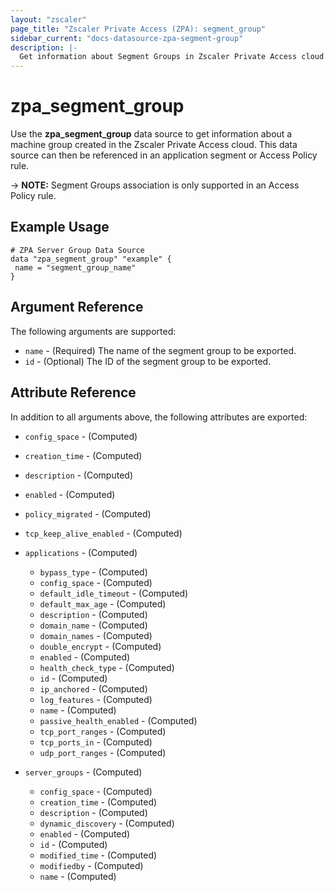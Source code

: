 ```yaml
---
layout: "zscaler"
page_title: "Zscaler Private Access (ZPA): segment_group"
sidebar_current: "docs-datasource-zpa-segment-group"
description: |-
  Get information about Segment Groups in Zscaler Private Access cloud.
---
```


# zpa_segment_group

Use the **zpa_segment_group** data source to get information about a machine group created in the Zscaler Private Access cloud. This data source can then be referenced in an application segment or Access Policy rule.

-> **NOTE:** Segment Groups association is only supported in an Access Policy rule.

## Example Usage

```hcl
# ZPA Server Group Data Source
data "zpa_segment_group" "example" {
 name = "segment_group_name"
}
```

## Argument Reference

The following arguments are supported:

* `name` - (Required) The name of the segment group to be exported.
* `id` - (Optional) The ID of the segment group to be exported.

## Attribute Reference

In addition to all arguments above, the following attributes are exported:

* `config_space` - (Computed)
* `creation_time` - (Computed)
* `description` - (Computed)
* `enabled` - (Computed)
* `policy_migrated` - (Computed)
* `tcp_keep_alive_enabled` - (Computed)

* `applications` - (Computed)
  * `bypass_type` - (Computed)
  * `config_space` - (Computed)
  * `default_idle_timeout` - (Computed)
  * `default_max_age` - (Computed)
  * `description` - (Computed)
  * `domain_name` - (Computed)
  * `domain_names`  - (Computed)
  * `double_encrypt` - (Computed)
  * `enabled` - (Computed)
  * `health_check_type` - (Computed)
  * `id` - (Computed)
  * `ip_anchored` - (Computed)
  * `log_features` - (Computed)
  * `name` - (Computed)
  * `passive_health_enabled` - (Computed)
  * `tcp_port_ranges` - (Computed)
  * `tcp_ports_in`  - (Computed)
  * `udp_port_ranges` - (Computed)

* `server_groups` - (Computed)
  * `config_space` - (Computed)
  * `creation_time` - (Computed)
  * `description` - (Computed)
  * `dynamic_discovery` - (Computed)
  * `enabled` - (Computed)
  * `id` - (Computed)
  * `modified_time` - (Computed)
  * `modifiedby` - (Computed)
  * `name` - (Computed)
